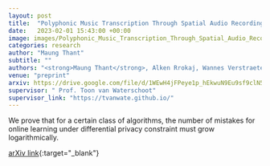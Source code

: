 ```yaml
---
layout: post
title:  "Polyphonic Music Transcription Through Spatial Audio Recording"
date:   2023-02-01 15:43:00 +00:00
image: images/Polyphonic_Music_Transcription_Through_Spatial_Audio_Recording.png
categories: research
author: "Maung Thant"
subtitle: ""
authors: "<strong>Maung Thant</strong>, Alken Rrokaj, Wannes Verstraeten, Kerem Okyay, Fatjon Barci, Arina Epure, Bram Cuyx, Randall Ali, Toon van Waterschoot"
venue: "preprint"
arxiv: https://drive.google.com/file/d/1WEwH4jFPeye1p_hEkwuN9Eu9sf9clN5d/view?usp=drive_link
supervisor: " Prof. Toon van Waterschoot"
supervisor_link: "https://tvanwate.github.io/"
---
```


We prove that for a certain class of algorithms, the number of mistakes for online learning under differential privacy constraint must grow logarithmically.

[arXiv link](https://drive.google.com/file/d/1WEwH4jFPeye1p_hEkwuN9Eu9sf9clN5d/view?usp=drive_link){:target="_blank"}
